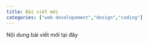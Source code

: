 ```yaml
---
title: Bài viết mới
categories: ["web developement","design","coding"]
---
```

Nội dung bài viết mới tại đây
